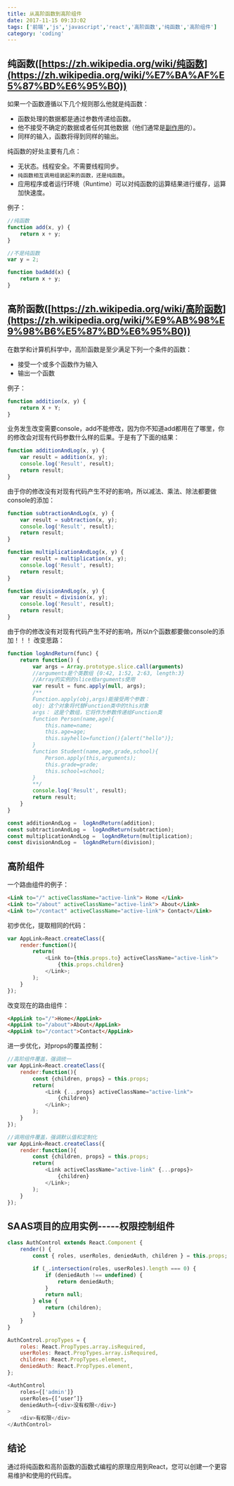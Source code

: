 ```yaml
---
title: 从高阶函数到高阶组件
date: 2017-11-15 09:33:02
tags: ['前端','js','javascript','react','高阶函数','纯函数','高阶组件']
category: 'coding'
---
```

## 纯函数([https://zh.wikipedia.org/wiki/纯函数](https://zh.wikipedia.org/wiki/%E7%BA%AF%E5%87%BD%E6%95%B0))
如果一个函数遵循以下几个规则那么他就是纯函数：
+ 函数处理的数据都是通过参数传递给函数。
+ 他不接受不确定的数据或者任何其他数据（他们通常是[副作用](https://zh.wikipedia.org/wiki/函数副作用)的）。
+ 同样的输入，函数将得到同样的输出。

纯函数的好处主要有几点：
+ 无状态。线程安全。不需要线程同步。
+ `纯函数相互调用组装起来的函数，还是纯函数`。
+ 应用程序或者运行环境（Runtime）可以对纯函数的运算结果进行缓存，运算加快速度。<!--more-->

例子：
```javascript
//纯函数
function add(x, y) {
    return x + y;
}
```
```javascript
//不是纯函数
var y = 2;

function badAdd(x) {
    return x + y;
} 
```

## 高阶函数([https://zh.wikipedia.org/wiki/高阶函数](https://zh.wikipedia.org/wiki/%E9%AB%98%E9%98%B6%E5%87%BD%E6%95%B0))
在数学和计算机科学中，高阶函数是至少满足下列一个条件的函数：
+ 接受一个或多个函数作为输入
+ 输出一个函数

例子：
```javascript
function addition(x, y) {
    return X + Y;
}
```
业务发生改变需要console，add不能修改，因为你不知道add都用在了哪里，你的修改会对现有代码参数什么样的后果。于是有了下面的结果：
```javascript
function additionAndLog(x, y) {
    var result = addition(x, y);
    console.log('Result', result);
    return result;
}
```
由于你的修改没有对现有代码产生不好的影响，所以减法、乘法、除法都要做console的添加：
```javascript
function subtractionAndLog(x, y) {
    var result = subtraction(x, y);
    console.log('Result', result);
    return result;
}
```
```javascript
function multiplicationAndLog(x, y) {
    var result = multiplication(x, y);
    console.log('Result', result);
    return result;
}
```
```javascript
function divisionAndLog(x, y) {
    var result = division(x, y);
    console.log('Result', result);
    return result;
}
```
由于你的修改没有对现有代码产生不好的影响，所以n个函数都要做console的添加！！！
改变思路：

```javascript
function logAndReturn(func) {
    return function() {
        var args = Array.prototype.slice.call(arguments)
        //arguments是个类数组 {0:42, 1:52, 2:63, length:3}
        //Array的实例的slice给arguments使用
        var result = func.apply(null, args);
        /**
        Function.apply(obj,args)能接受两个参数：
        obj: 这个对象将代替Function类中的this对象
        args： 这是个数组，它将作为参数传递给Function类
        function Person(name,age){
            this.name=name;
            this.age=age;
            this.sayhello=function(){alert("hello")};
        } 
        function Student(name,age,grade,school){
            Person.apply(this,arguments);
            this.grade=grade;
            this.school=school;
        } 
        **/
        console.log('Result', result);
        return result;
    }
}

const additionAndLog =  logAndReturn(addition);
const subtractionAndLog =  logAndReturn(subtraction);
const multiplicationAndLog =  logAndReturn(multiplication);
const divisionAndLog =  logAndReturn(division);
```
## 高阶组件
一个路由组件的例子：
```html
<Link to="/" activeClassName="active-link"> Home </Link>
<Link to="/about" activeClassName="active-link"> About</Link>
<Link to="/contact" activeClassName="active-link"> Contact</Link>
```
初步优化，提取相同的代码：
```javascript
var AppLink=React.createClass({
    render:function(){
        return(
            <Link to={this.props.to} activeClassName="active-link">
                {this.props.children}
            </Link>;
        );
    }
});
```
改变现在的路由组件：
```html
<AppLink to="/">Home</AppLink>
<AppLink to="/about">About</AppLink>
<AppLink to="/contact">Contact</AppLink>
```
进一步优化，对props的覆盖控制：
```javascript
//高阶组件覆盖，强调统一
var AppLink=React.createClass({
    render:function(){
        const {children, props} = this.props;
        return(
            <Link {...props} activeClassName="active-link">
                {children}
            </Link>;
        );
    }
});

//调用组件覆盖，强调默认值和定制化
var AppLink=React.createClass({
    render:function(){
        const {children, props} = this.props;
        return(
            <Link activeClassName="active-link" {...props}>
                {children}
            </Link>;
        );
    }
});
```
## SAAS项目的应用实例-----<AuthControl>权限控制组件

```Javascript
class AuthControl extends React.Component {
    render() {
        const { roles, userRoles, deniedAuth, children } = this.props;

        if (_.intersection(roles, userRoles).length === 0) {
            if (deniedAuth !== undefined) {
                return deniedAuth;
            }
            return null;
        } else {
            return (children);
        }
    }
}

AuthControl.propTypes = {
    roles: React.PropTypes.array.isRequired,
    userRoles: React.PropTypes.array.isRequired,
    children: React.PropTypes.element,
    deniedAuth: React.PropTypes.element,
};

<AuthControl
    roles={['admin']} 
    userRoles={[‘user’]}
    deniedAuth={<div>没有权限</div>}
>
    <div>有权限</div>
</AuthControl>
```
## 结论
通过将纯函数和高阶函数的函数式编程的原理应用到React，您可以创建一个更容易维护和使用的代码库。
